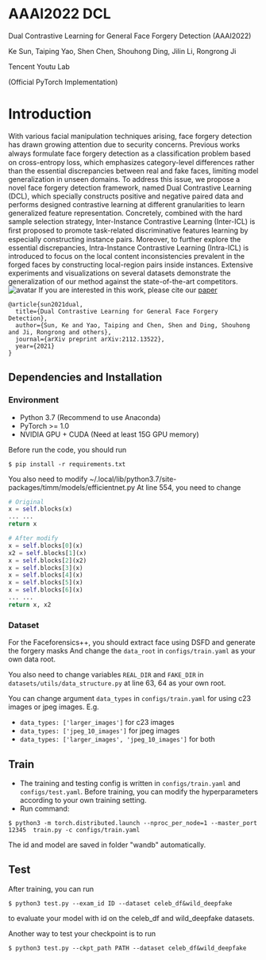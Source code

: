 # AAAI2022 DCL

Dual Contrastive Learning for General Face Forgery Detection (AAAI2022)

Ke Sun, Taiping Yao, Shen Chen, Shouhong Ding, Jilin Li, Rongrong Ji

Tencent Youtu Lab

(Official PyTorch Implementation)

# Introduction

With various facial manipulation techniques arising, face forgery detection has drawn growing attention due to security concerns. Previous works always formulate face forgery detection as a classiﬁcation problem based on cross-entropy loss, which emphasizes category-level differences rather than the essential discrepancies between real and fake faces, limiting model generalization in unseen domains. To address this issue, we propose a novel face forgery detection framework, named Dual Contrastive Learning (DCL), which specially constructs positive and negative paired data and performs designed contrastive learning at different granularities to learn generalized feature representation. Concretely, combined with the hard sample selection strategy, Inter-Instance Contrastive Learning (Inter-ICL) is ﬁrst proposed to promote task-related discriminative features learning by especially constructing instance pairs. Moreover, to further explore the essential discrepancies, Intra-Instance Contrastive Learning (Intra-ICL) is introduced to focus on the local content inconsistencies prevalent in the forged faces by constructing local-region pairs inside instances. Extensive experiments and visualizations on several datasets demonstrate the generalization of our method against the state-of-the-art competitors.
![avatar](./doc/main.png)
If you are interested in this work, please cite our [paper](https://arxiv.org/pdf/2112.13522.pdf)

```
@article{sun2021dual,
  title={Dual Contrastive Learning for General Face Forgery Detection},
  author={Sun, Ke and Yao, Taiping and Chen, Shen and Ding, Shouhong and Ji, Rongrong and others},
  journal={arXiv preprint arXiv:2112.13522},
  year={2021}
}
```

## Dependencies and Installation

### Environment

- Python 3.7 (Recommend to use Anaconda)
- PyTorch >= 1.0
- NVIDIA GPU + CUDA (Need at least 15G GPU memory)

Before run the code, you should run

```shell
$ pip install -r requirements.txt
```

You also need to modify ~/.local/lib/python3.7/site-packages/timm/models/efficientnet.py
At line 554, you need to change
```python
# Original
x = self.blocks(x)
... ...
return x

# After modify
x = self.blocks[0](x)
x2 = self.blocks[1](x)
x = self.blocks[2](x2)
x = self.blocks[3](x)
x = self.blocks[4](x)
x = self.blocks[5](x)
x = self.blocks[6](x)
... ...
return x, x2
```

### Dataset

For the Faceforensics++, you should extract face using DSFD and generate the forgery masks
And change the `data_root` in `configs/train.yaml` as your own data root.

You also need to change variables `REAL_DIR` and `FAKE_DIR` in `datasets/utils/data_structure.py` at line 63, 64 as your own root.

You can change argument `data_types` in `configs/train.yaml` for using c23 images or jpeg images.
E.g. 
- `data_types: ['larger_images']` for c23 images
- `data_types: ['jpeg_10_images']` for jpeg images
- `data_types: ['larger_images', 'jpeg_10_images']` for both


## Train

- The training and testing config is written in `configs/train.yaml` and `configs/test.yaml`. Before training, you can modify the hyperparameters according to your own training setting.
- Run command:

```shell
$ python3 -m torch.distributed.launch --nproc_per_node=1 --master_port 12345  train.py -c configs/train.yaml
```

The id and model are saved in folder "wandb" automatically.

## Test

After training, you can run

```shell
$ python3 test.py --exam_id ID --dataset celeb_df&wild_deepfake
```

to evaluate your model with id on the celeb_df and wild_deepfake datasets.

Another way to test your checkpoint is to run

```shell
$ python3 test.py --ckpt_path PATH --dataset celeb_df&wild_deepfake
```
